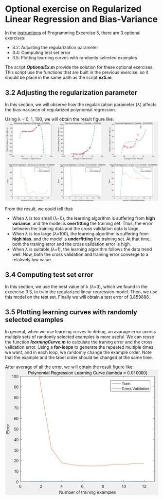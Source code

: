 # Optional exercise on Regularized Linear Regression and Bias-Variance
In the [instructions](https://github.com/AnnickWONG/Standford_machine_learning/blob/main/Week6/ex5-octave/ex5.pdf) of Programming Excercise 5, there are 3 optional exercises:
* 3.2: Adjusting the regularization parameter
* 3.4: Computing test set error
* 3.5: Plotting learning curves with randomly selected examples

The script ***OptionalEx.m*** provide the solution for these optional exercises. This script use the functions that are built in the previous exercise, so it should be place in the same path as the script ***ex5.m***.

## 3.2 Adjusting the regularization parameter
In this section, we will observe how the regularization parameter (λ) affects the bias-variance of regularized polynomial regression. 

Using λ = 0, 1, 100, we will obtain the result figure like:
![Op3_2](https://github.com/AnnickWONG/Standford_machine_learning/blob/Studying/Week6/Optional%20Exercise/Op3_2.png)

From the result, we could tell that:
* When λ is too small (λ=0), the learning algorithm is suffering from **high variance**, and the model is **overfitting** the training set. Thus, the error between the training data and the cross validation data is large.
* When λ is too large (λ=100), the learning algorithm is suffering from **high bias**, and the model is **underfitting** the training set. At that time, both the traning error and the cross validation error is high.
* When λ is suitable (λ=1), the learning algorithm follows the data trend well. Now, both the cross validation and training error converge to a relatively low value.


## 3.4 Computing test set error
In this section, we use the best value of λ (λ=3), which we found in the excercise 3.3, to train the regularized linear regression model. Then, we use this model on the test set. Finally we will obtain a test error of 3.859888.

## 3.5 Plotting learning curves with randomly selected examples
In general, when we use learning curves to debug, an avarage error across multiple sets of randomly selected examples is more useful.
We can reuse the function ***learningCurve.m*** to calculate the traning error and the cross validation error. Using a **for-loops** to generate the repeated multiple times we want, and in each loop, we randomly change the example order. Note that the example and the label order should be changed at the same time.

After average of all the error, we will obtain the result figure like:
![Op3_5](https://github.com/AnnickWONG/Standford_machine_learning/blob/Studying/Week6/Optional%20Exercise/Op3_5.png)
